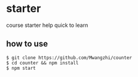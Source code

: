# starter


course starter help quick to learn

## how to use

```
$ git clone https://github.com/Mwangzhi/counter
$ cd counter && npm install
$ npm start
```
